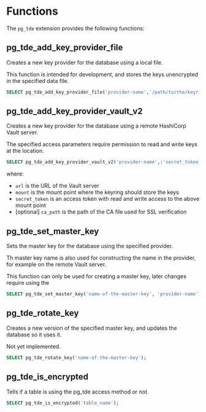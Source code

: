 # Functions

The `pg_tde` extension provides the following functions:

## pg_tde_add_key_provider_file

Creates a new key provider for the database using a local file.

This function is intended for development, and stores the keys unencrypted in the specified data file.

```sql
SELECT pg_tde_add_key_provider_file('provider-name','/path/to/the/keyring/data.file');
```

## pg_tde_add_key_provider_vault_v2

Creates a new key provider for the database using a remote HashiCorp Vault server.

The specified access parameters require permission to read and write keys at the location.

```sql
SELECT pg_tde_add_key_provider_vault_v2('provider-name',:'secret_token','url','mount','ca_path');
```

where:

* `url` is the URL of the Vault server
* `mount` is the mount point where the keyring should store the keys
* `secret_token` is an access token with read and write access to the above mount point
* [optional] `ca_path` is the path of the CA file used for SSL verification

## pg_tde_set_master_key

Sets the master key for the database using the specified provider.

Th master key name is also used for constructing the name in the provider, for example on the remote
Vault server.

This function can only be used for creating a master key, later changes require using the 

```sql
SELECT pg_tde_set_master_key('name-of-the-master-key', 'provider-name');
```

## pg_tde_rotate_key

Creates a new version of the specified master key, and updates the database so it uses it.

Not yet implemented.

```sql
SELECT pg_tde_rotate_key('name-of-the-master-key');
```

## pg_tde_is_encrypted

Tells if a table is using the pg_tde access method or not.

```sql
SELECT pg_tde_is_encrypted('table_name');
```